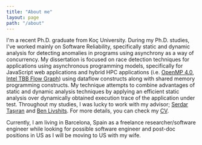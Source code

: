 ```yaml
---
title: "About me"
layout: page
path: "/about"
---
```


I'm a recent Ph.D. graduate from Koç University. During my Ph.D. studies, I've worked mainly on Software Reliability, specifically static and dynamic analysis for detecting anomalies in programs using asynchrony as a way of concurrency. My dissertation is focused on race detection techniques for applications using asynchronous programming models, specifically for JavaScript web applications and hybrid HPC applications (i.e. [OpenMP 4.0](http://openmp.org/wp/openmp-specifications/), [Intel TBB Flow Graph](https://www.threadingbuildingblocks.org/tutorial-intel-tbb-flow-graph)) using dataflow constructs along with shared memory programming constructs. My technique attempts to combine advantages of static and dynamic analysis techniques by applying an efficient static analysis over dynamically obtained execution trace of the application under test. Throughout my studies, I was lucky to work with my advisor; [Serdar Taşıran](http://home.ku.edu.tr/~stasiran/) and [Ben Livshits](http://research.microsoft.com/en-us/um/people/livshits/). For more details, you can check my [CV](../CV.pdf).


Currently, I am living in Barcelona, Spain as a freelance researcher/software engineer while looking for possible software engineer and post-doc positions in US as I will be moving to US with my wife. 